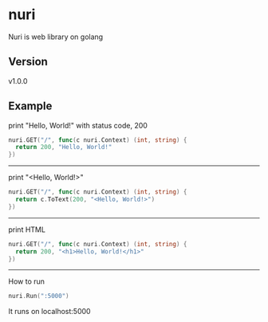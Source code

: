 # nuri
Nuri is web library on golang

## Version
v1.0.0

## Example

print "Hello, World!" with status code, 200
```go
nuri.GET("/", func(c nuri.Context) (int, string) {
  return 200, "Hello, World!"
})
```

---

print "<Hello, World!>"
```go
nuri.GET("/", func(c nuri.Context) (int, string) {
  return c.ToText(200, "<Hello, World!>")
})
```

---

print HTML

```go
nuri.GET("/", func(c nuri.Context) (int, string) {
  return 200, "<h1>Hello, World!</h1>"
})
```

---

How to run

```go
nuri.Run(":5000")
```
It runs on localhost:5000
